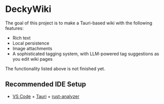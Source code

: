 # DeckyWiki

The goal of this project is to make a Tauri-based wiki with the following features:

- Rich text
- Local persistence
- Image attachments
- A sophisticated tagging system, with LLM-powered tag suggestions as you edit wiki pages

The functionality listed above is not finished yet.

## Recommended IDE Setup

- [VS Code](https://code.visualstudio.com/) + [Tauri](https://marketplace.visualstudio.com/items?itemName=tauri-apps.tauri-vscode) + [rust-analyzer](https://marketplace.visualstudio.com/items?itemName=rust-lang.rust-analyzer)
